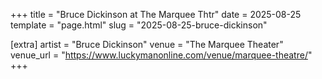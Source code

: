 +++
title = "Bruce Dickinson at The Marquee Thtr"
date = 2025-08-25
template = "page.html"
slug = "2025-08-25-bruce-dickinson"

[extra]
artist = "Bruce Dickinson"
venue = "The Marquee Theater"
venue_url = "https://www.luckymanonline.com/venue/marquee-theatre/"
+++
